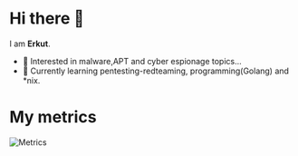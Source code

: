 # Hi there 👋
I am **Erkut**.
* 🔭 Interested in malware,APT and cyber espionage topics... 
* 🌱 Currently learning pentesting-redteaming, programming(Golang) and *nix.

<!-- icons with padding -->

[1.1]: http://i.imgur.com/tXSoThF.png (twitter icon with padding)
<!-- icons without padding -->

[1.2]: http://i.imgur.com/wWzX9uB.png (twitter icon without padding)



<!-- links to your social media accounts -->
<!-- update these accordingly -->

<!-- [1]: http://www.twitter.com/nickname -->

# My metrics

![Metrics](https://metrics.lecoq.io/3rkut?template=classic&config.timezone=Europe%2FIstanbul)
